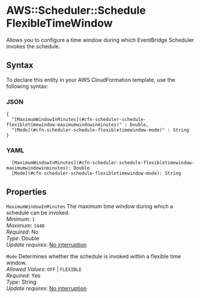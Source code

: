 # AWS::Scheduler::Schedule FlexibleTimeWindow<a name="aws-properties-scheduler-schedule-flexibletimewindow"></a>

Allows you to configure a time window during which EventBridge Scheduler invokes the schedule\.

## Syntax<a name="aws-properties-scheduler-schedule-flexibletimewindow-syntax"></a>

To declare this entity in your AWS CloudFormation template, use the following syntax:

### JSON<a name="aws-properties-scheduler-schedule-flexibletimewindow-syntax.json"></a>

```
{
  "[MaximumWindowInMinutes](#cfn-scheduler-schedule-flexibletimewindow-maximumwindowinminutes)" : Double,
  "[Mode](#cfn-scheduler-schedule-flexibletimewindow-mode)" : String
}
```

### YAML<a name="aws-properties-scheduler-schedule-flexibletimewindow-syntax.yaml"></a>

```
  [MaximumWindowInMinutes](#cfn-scheduler-schedule-flexibletimewindow-maximumwindowinminutes): Double
  [Mode](#cfn-scheduler-schedule-flexibletimewindow-mode): String
```

## Properties<a name="aws-properties-scheduler-schedule-flexibletimewindow-properties"></a>

`MaximumWindowInMinutes`  <a name="cfn-scheduler-schedule-flexibletimewindow-maximumwindowinminutes"></a>
The maximum time window during which a schedule can be invoked\.  
*Minimum*: `1`  
*Maximum*: `1440`  
*Required*: No  
*Type*: Double  
*Update requires*: [No interruption](https://docs.aws.amazon.com/AWSCloudFormation/latest/UserGuide/using-cfn-updating-stacks-update-behaviors.html#update-no-interrupt)

`Mode`  <a name="cfn-scheduler-schedule-flexibletimewindow-mode"></a>
Determines whether the schedule is invoked within a flexible time window\.  
*Allowed Values*: `OFF` \| `FLEXIBLE`  
*Required*: Yes  
*Type*: String  
*Update requires*: [No interruption](https://docs.aws.amazon.com/AWSCloudFormation/latest/UserGuide/using-cfn-updating-stacks-update-behaviors.html#update-no-interrupt)